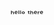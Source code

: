 ʰᵉˡˡᵒ ᵗʰᵉʳᵉ
<!---
kamranvat/kamranvat is a ✨ special ✨ repository because its `README.md` (this file) appears on your GitHub profile.
You can click the Preview link to take a look at your changes.
--->
